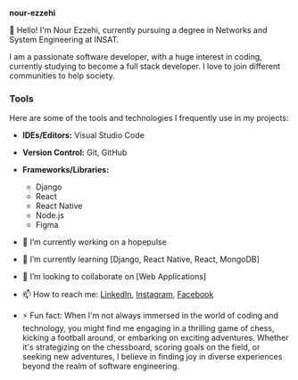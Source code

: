 **nour-ezzehi**
<!--
* is a ✨ _special_ ✨ repository because its `README.md` (this file) appears on your GitHub profile.
-->

👋 Hello! I'm Nour Ezzehi, currently pursuing a degree in Networks and System Engineering at INSAT.

I am a passionate software developer, with a huge interest in coding, currently studying to become a full stack developer. I love to join different communities to help society.

### Tools

Here are some of the tools and technologies I frequently use in my projects:
- **IDEs/Editors:** Visual Studio Code
- **Version Control:** Git, GitHub
- **Frameworks/Libraries:**
  - Django
  - React
  - React Native
  - Node.js
  - Figma

- 🔭 I’m currently working on a hopepulse
- 🌱 I’m currently learning [Django, React Native, React, MongoDB]
- 👯 I’m looking to collaborate on [Web Applications]
- 📫 How to reach me: [LinkedIn](www.linkedin.com/in/nour-ezzehi-2a9949243), [Instagram](https://www.instagram.com/nour_ezzehi/), [Facebook](https://www.facebook.com/nour.zehi.18)
- ⚡ Fun fact: When I'm not always immersed in the world of coding and technology, you might find me engaging in a thrilling game of chess, kicking a football around, or embarking on exciting adventures. Whether it's strategizing on the chessboard, scoring goals on the field, or seeking new adventures, I believe in finding joy in diverse experiences beyond the realm of software engineering.
